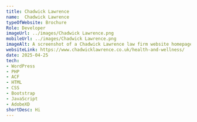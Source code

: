 ```yaml
---
title: Chadwick Lawrence
name:  Chadwick Lawrence
typeOfWebsite: Brochure
Role: Developer
imageUrl: ../images/Chadwick Lawrence.png
mobileUrl: ../images/Chadwick Lawrence.png
imageAlt: A screenshot of a Chadwick Lawrence law firm website homepage
websiteLink: https://www.chadwicklawrence.co.uk/health-and-wellness/
date: 2025-04-25
tech:
- WordPress
- PHP
- ACF
- HTML
- CSS
- Bootstrap
- JavaScript
- AdobeXD
shortDesc: Hi 
---
```


